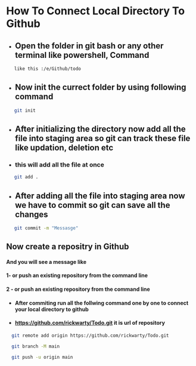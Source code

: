 
# How To Connect Local Directory To Github
- ## Open the folder in git bash or any other terminal like powershell, Command
```bash
   like this :/e/Github/todo
```

- ## Now init the currect folder by using following command
```bash
   git init
```

- ## After initializing the directory now add all the file into staging area so git can track these file like updation, deletion etc
- ### this will add all the file at once

```bash
   git add .

```
- ## After adding all the file into staging area now we have to commit so git can save all the changes
```bash
   git commit -m "Messasge"

```

## Now create a repositry in Github 
#### And you will see a message like  
#### 1- or push an existing repository from the command line
#### 2 - or push an existing repository from the command line

- #### After commiting run all the follwing command one by one to connect your local directory to github
- #### https://github.com/rickwarty/Todo.git it is url of repository



 ```bash
   git remote add origin https://github.com/rickwarty/Todo.git
```


 ```bash
   git branch -M main
```

 ```bash
   git push -u origin main
```